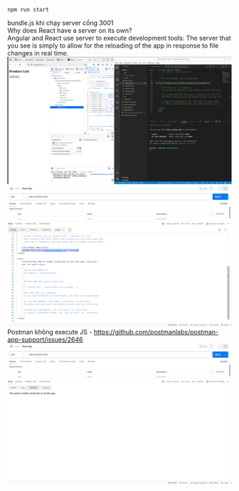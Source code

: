 ```
npm run start
```
  
bundle.js khi chạy server cổng 3001  
Why does React have a server on its own?  
Angular and React use server to execute development tools: The server that you see is simply to allow for the reloading of the app in response to file changes in real time.  
![Ảnh](./start_by_static_server.png)  
![Ảnh](./start_by_static_server_1.png)  
Postman không execute JS - https://github.com/postmanlabs/postman-app-support/issues/2646  
![Ảnh](./start_by_static_server_1_1.png)  
